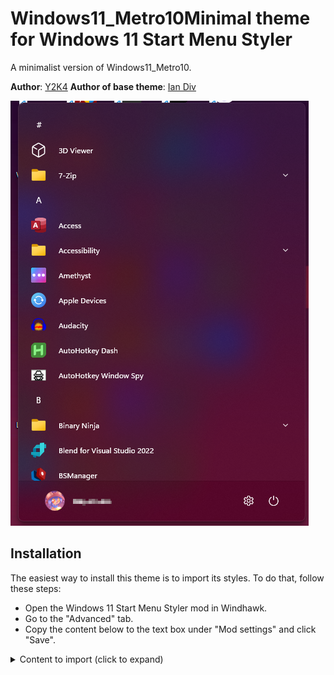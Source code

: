 # Windows11_Metro10Minimal theme for Windows 11 Start Menu Styler

A minimalist version of Windows11_Metro10.

**Author**: [Y2K4](https://github.com/y2k04)
**Author of base theme**: [Ian Div](https://github.com/iandiv)

![Screenshot](screenshot.png)

## Installation

The easiest way to install this theme is to import its styles. To do that,
follow these steps:

* Open the Windows 11 Start Menu Styler mod in Windhawk.
* Go to the "Advanced" tab.
* Copy the content below to the text box under "Mod settings" and click "Save".

<details>
<summary>Content to import (click to expand)</summary>

```json
{
  "theme": "Windows11_Metro10",
  "controlStyles[0].target": "StartMenu.StartInnerFrame",
  "controlStyles[0].styles[0]": "Visibility=Collapsed",
  "controlStyles[1].target": "Grid#AllAppsPaneHeader",
  "controlStyles[1].styles[0]": "Visibility=Collapsed",
  "controlStyles[2].target": "Button#ZoomOutButton",
  "controlStyles[2].styles[0]": "Visibility=Collapsed",
  "controlStyles[3].target": "SemanticZoom#ZoomControl",
  "controlStyles[3].styles[0]": "IsZoomOutButtonEnabled=False",
  "controlStyles[4].target": "Grid#UndockedRoot",
  "controlStyles[4].styles[0]": "MaxWidth=0",
  "controlStyles[4].styles[1]": "Margin=0",
  "controlStyles[5].target": "StartDocked.StartSizingFrame",
  "controlStyles[5].styles[0]": "MaxWidth=460",
  "controlStyles[5].styles[1]": "MinWidth=460",
  "controlStyles[6].target": "Grid#RootContent",
  "controlStyles[6].styles[0]": "MinWidth=460",
  "controlStyles[7].target": "Grid#InnerContent",
  "controlStyles[7].styles[0]": "Margin=0,12,0,0",
  "controlStyles[8].target": "Grid#AllAppsRoot",
  "controlStyles[8].styles[0]": "Transform3D:=<CompositeTransform3D TranslateX=\"-542\" />",
  "controlStyles[8].styles[1]": "Margin=0",
  "controlStyles[8].styles[2]": "Width=540",
  "controlStyles[9].target": "Border#AcrylicBorder",
  "controlStyles[9].styles[0]": "Background:=<AcrylicBrush TintColor=\"{ThemeResource CardStrokeColorDefaultSolid}\" FallbackColor=\"{ThemeResource CardStrokeColorDefaultSolid}\" TintOpacity=\"0\" TintLuminosityOpacity=\".85\" Opacity=\"1\"/>",
  "controlStyles[9].styles[1]": "BorderBrush:=<AcrylicBrush TintColor=\"{ThemeResource SurfaceStrokeColorDefault}\" FallbackColor=\"{ThemeResource SurfaceStrokeColorDefault}\" TintOpacity=\"0\" TintLuminosityOpacity=\".25\" Opacity=\"1\"/>",
  "controlStyles[9].styles[2]": "BorderThickness=1",
  "controlStyles[10].target": "Border#AppBorder",
  "controlStyles[10].styles[0]": "Background:=<AcrylicBrush TintColor=\"{ThemeResource CardStrokeColorDefaultSolid}\"  FallbackColor=\"{ThemeResource CardStrokeColorDefaultSolid}\" TintOpacity=\"0\" TintLuminosityOpacity=\".85\" Opacity=\"1\"/>",
  "controlStyles[10].styles[1]": "BorderBrush:=<AcrylicBrush TintColor=\"{ThemeResource SurfaceStrokeColorDefault}\" FallbackColor=\"{ThemeResource SurfaceStrokeColorDefault}\" TintOpacity=\"0\" TintLuminosityOpacity=\".25\" Opacity=\"1\"/>",
  "controlStyles[11].target": "Border#LayerBorder",
  "controlStyles[11].styles[0]": "Visibility=1"
}
```
</details>
